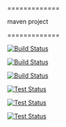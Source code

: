 =============

maven project

=============

[![Build Status](http://adminlogs.ddns.net:8080/buildStatus/icon?job=instavote%2Fworker-build&style=plastic)](http://adminlogs.ddns.net:8080/job/instavote/job/worker-build/)

[![Build Status](http://adminlogs.ddns.net:8080/buildStatus/icon?job=instavote%2Fworker-build&style=flat)](http://adminlogs.ddns.net:8080/job/instavote/job/worker-build/)

[![Build Status](http://adminlogs.ddns.net:8080/buildStatus/icon?job=instavote%2Fworker-build&style=flat-square)](http://adminlogs.ddns.net:8080/job/instavote/job/worker-build/)



[![Test Status](http://adminlogs.ddns.net:8080/buildStatus/icon?job=instavote%2Fworker-test&style=plastic)](http://adminlogs.ddns.net:8080/job/instavote/job/worker-test/)

[![Test Status](http://adminlogs.ddns.net:8080/buildStatus/icon?job=instavote%2Fworker-test&style=flat)](http://adminlogs.ddns.net:8080/job/instavote/job/worker-test/)

[![Test Status](http://adminlogs.ddns.net:8080/buildStatus/icon?job=instavote%2Fworker-test&style=flat-square)](http://adminlogs.ddns.net:8080/job/instavote/job/worker-test/)






